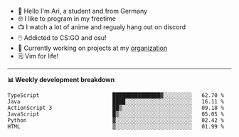 * 👋 Hello I'm Ari, a student and from Germany
* 🤓 I like to program in my freetime
* 📺 I watch a lot of anime and regualy hang out on discord
* 🖱️ Addicted to CS:GO and osu!
* 👷 Currently working on projects at my [organization](https://github.com/aridevelopment-de)
* 🗒️ Vim for life!

<hr />

**📊 Weekly development breakdown**

<!--START_SECTION:waka-->

```text
TypeScript                       ███████████████▓░░░░░░░░░   62.70 %
Java                             ████░░░░░░░░░░░░░░░░░░░░░   16.11 %
ActionScript 3                   ██▒░░░░░░░░░░░░░░░░░░░░░░   09.18 %
JavaScript                       █▒░░░░░░░░░░░░░░░░░░░░░░░   05.05 %
Python                           ▓░░░░░░░░░░░░░░░░░░░░░░░░   02.42 %
HTML                             ▒░░░░░░░░░░░░░░░░░░░░░░░░   01.99 %
```

<!--END_SECTION:waka-->
